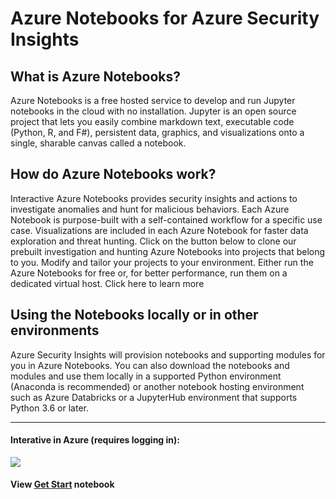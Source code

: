 # Azure Notebooks for Azure Security Insights

## What is Azure Notebooks?
Azure Notebooks is a free hosted service to develop and run Jupyter notebooks in the cloud with no installation. Jupyter is an open source project that lets you easily combine markdown text, executable code (Python, R, and F#), persistent data, graphics, and visualizations onto a single, sharable canvas called a notebook.

## How do Azure Notebooks work?
Interactive Azure Notebooks provides security insights and actions to investigate anomalies and hunt for malicious behaviors. Each Azure Notebook is purpose-built with a self-contained workflow for a specific use case. Visualizations are included in each Azure Notebook for faster data exploration and threat hunting. Click on the button below to clone our prebuilt investigation and hunting Azure Notebooks into projects that belong to you. Modify and tailor your projects to your environment. Either run the Azure Notebooks for free or, for better performance, run them on a dedicated virtual host. Click here to learn more

## Using the Notebooks locally or in other environments
Azure Security Insights will provision notebooks and supporting modules for you in Azure Notebooks. You can also download the notebooks and modules and use them locally in a supported Python environment (Anaconda is recommended) or another notebook hosting environment such as Azure Databricks or a JupyterHub environment that supports Python 3.6 or later.

<hr>

#### Interative in Azure (requires logging in):

<a href="https://notebooks.azure.com/import/gh/Azure/Orion"><img src="https://notebooks.azure.com/launch.png" /></a>

#### View [Get Start](https://nbviewer.jupyter.org/github/Azure/Orion/blob/master/Notebooks/Get%20Start.ipynb) notebook
